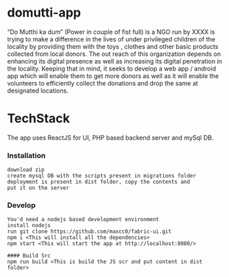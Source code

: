 # domutti-app
“Do Mutthi ka dum” (Power in couple of fist full) is a NGO run by XXXX is trying to make a difference in the lives of under privileged children of the locality by providing them with the toys , clothes and other basic products collected from local donors. 
The out reach of this organization depends on enhancing its digital presence as well as increasing its digital penetration in the locality. Keeping that in mind, it seeks to develop a web app / android app which will enable them to get more donors as well as it will enable the volunteers to efficiently collect the donations and drop the same at designated locations.

# TechStack
The app uses ReactJS for UI, PHP based backend server and mySql DB.

### Installation
```
download zip
create mysql DB with the scripts present in migrations folder
deployment is present in dist folder, copy the contents and 
put it on the server
```

### Develop
```
You'd need a nodejs based development environment
install nodejs
run git clone https://github.com/maxcc0/fabric-ui.git
npm i <This will install all the dependencies>
npm start <This will start the app at http://localhost:8080/>

#### Build Src
npm run build <This is build the JS scr and put content in dist folder>
```